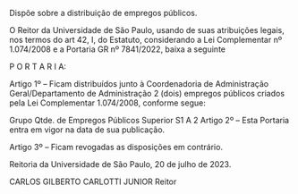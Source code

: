 Dispõe sobre a distribuição de empregos públicos.

O Reitor da Universidade de São Paulo, usando de suas atribuições legais, nos termos do art 42, I, do Estatuto, considerando a Lei Complementar nº 1.074/2008 e a Portaria GR nº 7841/2022, baixa a seguinte

P O R T A R I A:

Artigo 1º – Ficam distribuídos junto à Coordenadoria de Administração Geral/Departamento de Administração 2 (dois) empregos públicos criados pela Lei Complementar 1.074/2008, conforme segue:

Grupo	Qtde. de Empregos Públicos
Superior S1 A	2
Artigo 2º – Esta Portaria entra em vigor na data de sua publicação.

Artigo 3º – Ficam revogadas as disposições em contrário.

Reitoria da Universidade de São Paulo, 20 de julho de 2023.

CARLOS GILBERTO CARLOTTI JUNIOR
Reitor